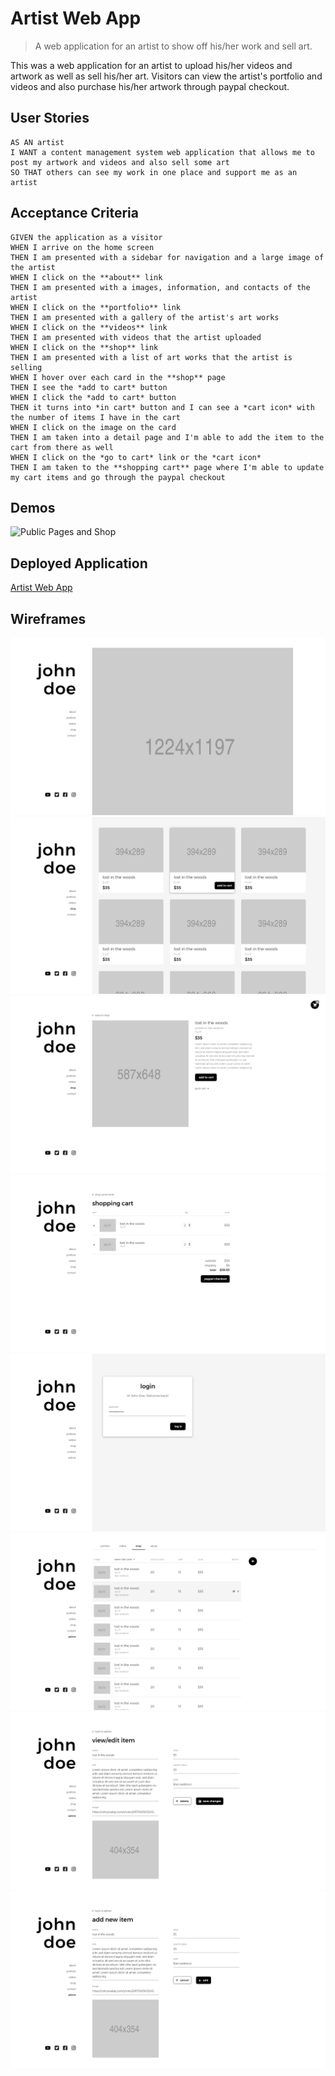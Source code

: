 # Artist Web App
> A web application for an artist to show off his/her work and sell art.

This was a web application for an artist to upload his/her videos and artwork as well as sell his/her art. Visitors can view the artist's portfolio and videos and also purchase his/her artwork through paypal checkout.


## User Stories

```
AS AN artist
I WANT a content management system web application that allows me to post my artwork and videos and also sell some art
SO THAT others can see my work in one place and support me as an artist
```


## Acceptance Criteria

```
GIVEN the application as a visitor
WHEN I arrive on the home screen
THEN I am presented with a sidebar for navigation and a large image of the artist
WHEN I click on the **about** link
THEN I am presented with a images, information, and contacts of the artist
WHEN I click on the **portfolio** link
THEN I am presented with a gallery of the artist's art works
WHEN I click on the **videos** link
THEN I am presented with videos that the artist uploaded
WHEN I click on the **shop** link
THEN I am presented with a list of art works that the artist is selling
WHEN I hover over each card in the **shop** page
THEN I see the *add to cart* button
WHEN I click the *add to cart* button
THEN it turns into *in cart* button and I can see a *cart icon* with the number of items I have in the cart
WHEN I click on the image on the card
THEN I am taken into a detail page and I'm able to add the item to the cart from there as well
WHEN I click on the *go to cart* link or the *cart icon*
THEN I am taken to the **shopping cart** page where I'm able to update my cart items and go through the paypal checkout
```


## Demos
![Public Pages and Shop](./client/src/images/public-pages-and-shop.gif)


## Deployed Application
[Artist Web App](https://artist-web-app.herokuapp.com/)   

## Wireframes
![Home](./client/src/images/Home.png)   
![Shop](./client/src/images/Shop.png)  
![Shop - Product Details](./client/src/images/Shop-ProductDetails.png)  
![Shop – Cart](./client/src/images/Shop-Cart.png)
![Admin - Login](./client/src/images/Admin-Login.png)
![Admin - Manager - Shop](./client/src/images/Admin-Manager-Shop.png)
![Admin - Shop - View-Edit](./client/src/images/Admin-Shop-View-Edit.png)
![Admin - Shop - Add](./client/src/images/Admin-Shop-Add.png)
